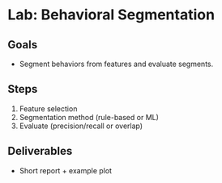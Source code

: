 # Lab: Behavioral Segmentation

## Goals
- Segment behaviors from features and evaluate segments.

## Steps
1. Feature selection
2. Segmentation method (rule-based or ML)
3. Evaluate (precision/recall or overlap)

## Deliverables
- Short report + example plot
